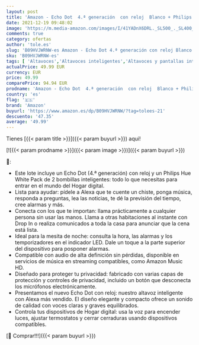 ```yaml
---
layout: post
title: 'Amazon - Echo Dot  4.ª generación  con reloj  Blanco + Philips Hue White Pack de 2 bombillas inteligentes  compatible con Alexa - Kit de inicio de Hogar digital'
date: 2021-12-19 09:48:02
image: 'https://m.media-amazon.com/images/I/41YADnX6DRL._SL500_._SL400_.jpg'
comments: true
category: ofertas
author: 'tole.es'
slug: 'B09HVJWRNW-es Amazon - Echo Dot 4.ª generación con reloj Blanco +...'
sku: 'B09HVJWRNW-es'
tags: [ 'Altavoces','Altavoces inteligentes','Altavoces y pantallas inteligentes Echo','Dispositivos Amazon','Dispositivos Amazon y Accesorios','Electrónica','Equipos de audio y Hi-Fi','alexa','amazon','hue','philips', ]
actualPrice: 49.99 EUR
currency: EUR
price: 49.99
comparePrice: 94.94 EUR
prodname: 'Amazon - Echo Dot  4.ª generación  con reloj  Blanco + Philips Hue White Pack de 2 bombillas inteligentes  compatible con Alexa - Kit de inicio de Hogar digital'
country: 'es'
flag: '🇪🇸'
brand: 'Amazon'
buyurl: 'https://www.amazon.es/dp/B09HVJWRNW/?tag=tolees-21'
descuento: '47.35'
average: '49.99'
---
```


Tienes [{{< param title >}}]({{< param buyurl >}}) aqui!

[![{{< param prodname >}}]({{< param image >}})]({{< param buyurl >}})

🔎:

- Este lote incluye un Echo Dot (4.ª generación) con reloj y un Philips Hue White Pack de 2 bombillas inteligentes: todo lo que necesitas para entrar en el mundo del Hogar digital.
- Lista para ayudar: pídele a Alexa que te cuente un chiste, ponga música, responda a preguntas, lea las noticias, te dé la previsión del tiempo, cree alarmas y más.
- Conecta con los que te importan: llama prácticamente a cualquier persona sin usar las manos. Llama a otras habitaciones al instante con Drop In o realiza comunicados a toda la casa para anunciar que la cena está lista.
- Ideal para la mesita de noche: consulta la hora, las alarmas y los temporizadores en el indicador LED. Dale un toque a la parte superior del dispositivo para posponer alarmas.
- Compatible con audio de alta definición sin pérdidas, disponible en servicios de música en streaming compatibles, como Amazon Music HD.
- Diseñado para proteger tu privacidad: fabricado con varias capas de protección y controles de privacidad, incluido un botón que desconecta los micrófonos electrónicamente.
- Presentamos el nuevo Echo Dot con reloj: nuestro altavoz inteligente con Alexa más vendido. El diseño elegante y compacto ofrece un sonido de calidad con voces claras y graves equilibrados.
- Controla tus dispositivos de Hogar digital: usa la voz para encender luces, ajustar termostatos y cerrar cerraduras usando dispositivos compatibles.

[🛒 Comprar!!!]({{< param buyurl >}})

